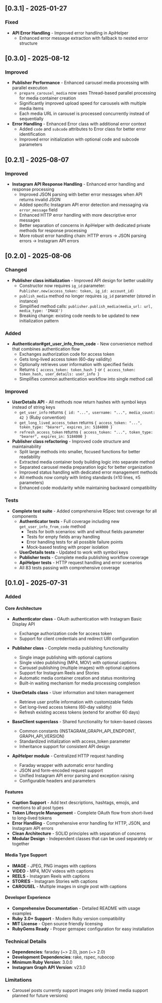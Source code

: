 ## [0.3.1] - 2025-01-27

### Fixed
- **API Error Handling** - Improved error handling in ApiHelper
  - Enhanced error message extraction with fallback to nested error structure

## [0.3.0] - 2025-08-12

### Improved
- **Publisher Performance** - Enhanced carousel media processing with parallel execution
  - `prepare_carousel_media` now uses Thread-based parallel processing for media container creation
  - Significantly improved upload speed for carousels with multiple media items
  - Each media URL in carousel is processed concurrently instead of sequentially
- **Error Handling** - Enhanced Error class with additional error context
  - Added `code` and `subcode` attributes to Error class for better error identification
  - Improved error initialization with optional code and subcode parameters

## [0.2.1] - 2025-08-07

### Improved
- **Instagram API Response Handling** - Enhanced error handling and response processing
  - Improved JSON parsing with better error messages when API returns invalid JSON
  - Added specific Instagram API error detection and messaging via `error_message` field
  - Enhanced HTTP error handling with more descriptive error messages
  - Better separation of concerns in ApiHelper with dedicated private methods for response processing
  - More robust error handling chain: HTTP errors → JSON parsing errors → Instagram API errors

## [0.2.0] - 2025-08-06

### Changed
- **Publisher class initialization** - Improved API design for better usability
  - Constructor now requires `ig_id` parameter: `Publisher.new(access_token: token, ig_id: account_id)`
  - `publish_media` method no longer requires `ig_id` parameter (stored in instance)
  - Simplified method calls: `publisher.publish_media(media_url: url, media_type: 'IMAGE')`
  - Breaking change: existing code needs to be updated to new initialization pattern

### Added
- **Authenticator#get_user_info_from_code** - New convenience method that combines authentication flow
  - Exchanges authorization code for access token
  - Gets long-lived access token (60-day validity)
  - Optionally retrieves user information with specified fields
  - Returns `{ access_token: token_hash }` or `{ access_token: token_hash, user_details: user_info }`
  - Simplifies common authentication workflow into single method call

### Improved
- **UserDetails API** - All methods now return hashes with symbol keys instead of string keys
  - `get_user_info` returns `{ id: "...", username: "...", media_count: 42 }` (Ruby convention)
  - `get_long_lived_access_token` returns `{ access_token: "...", token_type: "bearer", expires_in: 5184000 }`
  - `refresh_access_token` returns `{ access_token: "...", token_type: "bearer", expires_in: 5184000 }`
- **Publisher class refactoring** - Improved code structure and maintainability
  - Split large methods into smaller, focused functions for better readability
  - Extracted media container body building logic into separate method
  - Separated carousel media preparation logic for better organization
  - Improved status handling with dedicated error management methods
  - All methods now comply with linting standards (≤10 lines, ≤5 parameters)
  - Enhanced code modularity while maintaining backward compatibility

### Tests
- **Complete test suite** - Added comprehensive RSpec test coverage for all components
  - **Authenticator tests** - Full coverage including new `get_user_info_from_code` method
    - Tests for both scenarios: with and without fields parameter
    - Tests for empty fields array handling
    - Error handling tests for all possible failure points
    - Mock-based testing with proper isolation
  - **UserDetails tests** - Updated to work with symbol keys
  - **Publisher tests** - Complete media publishing workflow coverage
  - **ApiHelper tests** - HTTP request handling and error scenarios
  - All 83 tests passing with comprehensive coverage

## [0.1.0] - 2025-07-31

### Added

#### Core Architecture
- **Authenticator class** - OAuth authentication with Instagram Basic Display API
  - Exchange authorization code for access token
  - Support for client credentials and redirect URI configuration

- **Publisher class** - Complete media publishing functionality
  - Single image publishing with optional captions
  - Single video publishing (MP4, MOV) with optional captions
  - Carousel publishing (multiple images) with optional captions
  - Support for Instagram Reels and Stories
  - Automatic media container creation and status monitoring
  - Built-in waiting mechanism for media processing completion

- **UserDetails class** - User information and token management
  - Retrieve user profile information with customizable fields
  - Get long-lived access tokens (60-day validity)
  - Refresh existing access tokens (extend for another 60 days)

- **BaseClient superclass** - Shared functionality for token-based classes
  - Common constants (INSTAGRAM_GRAPH_API_ENDPOINT, GRAPH_API_VERSION)
  - Standardized initialization with access_token parameter
  - Inheritance support for consistent API design

- **ApiHelper module** - Centralized HTTP request handling
  - Faraday wrapper with automatic error handling
  - JSON and form-encoded request support
  - Unified Instagram API error parsing and exception raising
  - Configurable headers and parameters

#### Features
- **Caption Support** - Add text descriptions, hashtags, emojis, and mentions to all post types
- **Token Lifecycle Management** - Complete OAuth flow from short-lived to long-lived tokens
- **Error Handling** - Comprehensive error handling for HTTP, JSON, and Instagram API errors
- **Clean Architecture** - SOLID principles with separation of concerns
- **Modular Design** - Independent classes that can be used separately or together

#### Media Type Support
- **IMAGE** - JPEG, PNG images with captions
- **VIDEO** - MP4, MOV videos with captions  
- **REELS** - Instagram Reels with captions
- **STORIES** - Instagram Stories with captions
- **CAROUSEL** - Multiple images in single post with captions

#### Developer Experience
- **Comprehensive Documentation** - Detailed README with usage examples
- **Ruby 3.0+ Support** - Modern Ruby version compatibility
- **MIT License** - Open source friendly licensing
- **RubyGems Ready** - Proper gemspec configuration for easy installation

### Technical Details
- **Dependencies**: faraday (~> 2.0), json (~> 2.0)
- **Development Dependencies**: rake, rspec, rubocop
- **Minimum Ruby Version**: 3.0.0
- **Instagram Graph API Version**: v23.0

### Limitations
- Carousel posts currently support images only (mixed media support planned for future versions)
